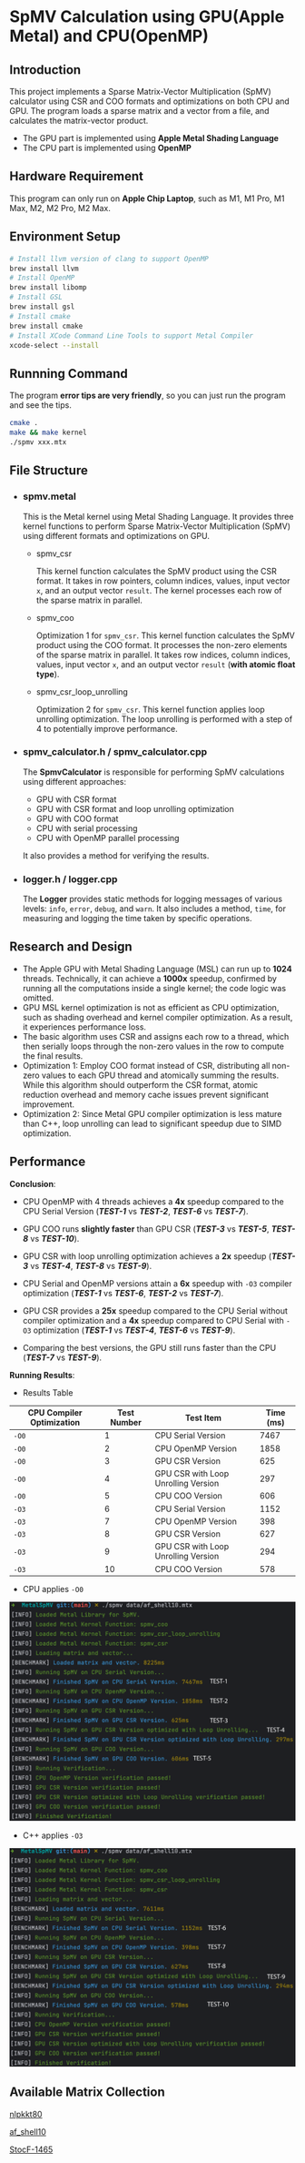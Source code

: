 # SpMV Calculation using GPU(Apple Metal) and CPU(OpenMP)

## Introduction
This project implements a Sparse Matrix-Vector Multiplication (SpMV) calculator using CSR and COO formats and optimizations on both CPU and GPU. The program loads a sparse matrix and a vector from a file, and calculates the matrix-vector product.
- The GPU part is implemented using **Apple Metal Shading Language**
- The CPU part is implemented using **OpenMP**

## Hardware Requirement

This program can only run on **Apple Chip Laptop**, such as M1, M1 Pro, M1 Max, M2, M2 Pro, M2 Max.

## Environment Setup

```bash
# Install llvm version of clang to support OpenMP
brew install llvm
# Install OpenMP
brew install libomp
# Install GSL
brew install gsl
# Install cmake
brew install cmake
# Install XCode Command Line Tools to support Metal Compiler
xcode-select --install
```

## Runnning Command

The program **error tips are very friendly**, so you can just run the program and see the tips.

```bash
cmake .
make && make kernel
./spmv xxx.mtx
```

## File Structure

- ### spmv.metal

  This is the Metal kernel using Metal Shading Language. It provides three kernel functions to perform Sparse Matrix-Vector Multiplication (SpMV) using different formats and optimizations on GPU. 

  - spmv_csr

    This kernel function calculates the SpMV product using the CSR format. It takes in row pointers, column indices, values, input vector `x`, and an output vector `result`. The kernel processes each row of the sparse matrix in parallel.

  - spmv_coo

    Optimization 1 for `spmv_csr`. This kernel function calculates the SpMV product using the COO format. It processes the non-zero elements of the sparse matrix in parallel. It takes row indices, column indices, values, input vector `x`, and an output vector `result` (**with atomic float type**).

  - spmv_csr_loop_unrolling

    Optimization 2 for `spmv_csr`. This kernel function applies loop unrolling optimization. The loop unrolling is performed with a step of 4 to potentially improve performance. 

- ### spmv_calculator.h / spmv_calculator.cpp

  The **SpmvCalculator** is responsible for performing SpMV calculations using different approaches:

  - GPU with CSR format
  - GPU with CSR format and loop unrolling optimization
  - GPU with COO format
  - CPU with serial processing
  - CPU with OpenMP parallel processing

  It also provides a method for verifying the results.

- ### logger.h / logger.cpp

  The **Logger** provides static methods for logging messages of various levels: `info`, `error`, `debug`, and `warn`. It also includes a method, `time`, for measuring and logging the time taken by specific operations.

## Research and Design

- The Apple GPU with Metal Shading Language (MSL) can run up to **1024** threads. Technically, it can achieve a **1000x** speedup, confirmed by running all the computations inside a single kernel; the code logic was omitted.
- GPU MSL kernel optimization is not as efficient as CPU optimization, such as shading overhead and kernel compiler optimization. As a result, it experiences performance loss.
- The basic algorithm uses CSR and assigns each row to a thread, which then serially loops through the non-zero values in the row to compute the final results.
- Optimization 1: Employ COO format instead of CSR, distributing all non-zero values to each GPU thread and atomically summing the results. While this algorithm should outperform the CSR format, atomic reduction overhead and memory cache issues prevent significant improvement.
- Optimization 2: Since Metal GPU compiler optimization is less mature than C++, loop unrolling can lead to significant speedup due to SIMD optimization.

## Performance

**Conclusion**:

- CPU OpenMP with 4 threads achieves a **4x** speedup compared to the CPU Serial Version (***TEST-1*** vs ***TEST-2***, ***TEST-6*** vs ***TEST-7***).

- GPU COO runs **slightly faster** than GPU CSR (***TEST-3*** vs ***TEST-5***, ***TEST-8*** vs ***TEST-10***).

- GPU CSR with loop unrolling optimization achieves a **2x** speedup (***TEST-3*** vs ***TEST-4***, ***TEST-8*** vs ***TEST-9***).

- CPU Serial and OpenMP versions attain a **6x** speedup with `-O3` compiler optimization (***TEST-1*** vs ***TEST-6***, ***TEST-2*** vs ***TEST-7***).

- GPU CSR provides a **25x** speedup compared to the CPU Serial without compiler optimization and a **4x** speedup compared to CPU Serial with `-O3` optimization (***TEST-1*** vs ***TEST-4***, ***TEST-6*** vs ***TEST-9***).

- Comparing the best versions, the GPU still runs faster than the CPU (***TEST-7*** vs ***TEST-9***).

**Running Results**:

- Results Table

| CPU Compiler Optimization | Test Number | Test Item                           | Time (ms) |
| ------------------------- | ----------- | ----------------------------------- | --------- |
| `-O0`                     | 1           | CPU Serial Version                  | 7467      |
| `-O0`                     | 2           | CPU OpenMP Version                  | 1858      |
| `-O0`                     | 3           | GPU CSR Version                     | 625       |
| `-O0`                     | 4           | GPU CSR with Loop Unrolling Version | 297       |
| `-O0`                     | 5           | CPU COO Version                     | 606       |
| `-O3`                     | 6           | CPU Serial Version                  | 1152      |
| `-O3`                     | 7           | CPU OpenMP Version                  | 398       |
| `-O3`                     | 8           | GPU CSR Version                     | 627       |
| `-O3`                     | 9           | GPU CSR with Loop Unrolling Version | 294       |
| `-O3`                     | 10          | CPU COO Version                     | 578       |

- CPU applies `-O0`

<img src="data/CPU_O0.png" alt="image-1" style="zoom:50%;" />

- C++ applies `-O3`

<img src="data/CPU_O3.png" alt="image-3" style="zoom:50%;" />


## Available Matrix Collection
[nlpkkt80](https://suitesparse-collection-website.herokuapp.com/RB/Schenk/nlpkkt80.tar.gz)

[af_shell10](https://suitesparse-collection-website.herokuapp.com/MM/Schenk_AFE/af_shell10.tar.gz)

[StocF-1465](https://suitesparse-collection-website.herokuapp.com/MM/Janna/StocF-1465.tar.gz)
